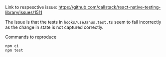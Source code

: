 Link to respesctive issue: https://github.com/callstack/react-native-testing-library/issues/1511

The issue is that the tests in `hooks/useJanus.test.ts` seem to fail incorrectly as the change in state is not captured correctly.

Commands to reproduce

```
npm ci
npm test
```
